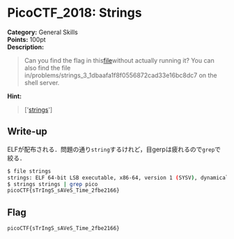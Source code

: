 <!-- This markdown file is writeup template. -->

# PicoCTF_2018:  Strings

**Category:** General Skills  
**Points:** 100pt  
**Description:**

> Can you find the flag in this[file](//2018shell2.picoctf.com/static/aead5528718d7c26733c42fadab63b6a/strings)without actually running it? You can also find the file in/problems/strings_3_1dbaafa1f8f0556872cad33e16bc8dc7 on the shell server.

**Hint:**

> ['<a href="https://linux.die.net/man/1/strings">strings</a>']

## Write-up
ELFが配布される．問題の通り`string`するけれど，目gerpは疲れるので`grep`で絞る．

```bash
$ file strings 
strings: ELF 64-bit LSB executable, x86-64, version 1 (SYSV), dynamically linked, interpreter /lib64/ld-linux-x86-64.so.2, for GNU/Linux 2.6.32, BuildID[sha1]=2314611c2d1896727b70a37ce2d41c80bbf0fffe, not stripped
$ strings strings | grep pico
picoCTF{sTrIngS_sAVeS_Time_2fbe2166}
```

## Flag

`picoCTF{sTrIngS_sAVeS_Time_2fbe2166}`